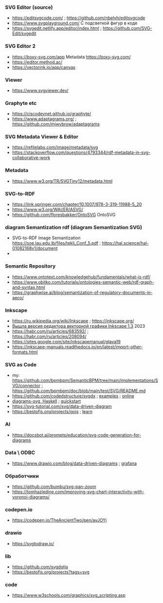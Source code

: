 ### SVG Editor (source)
- https://editsvgcode.com/ ; https://github.com/nbelyh/editsvgcode
- https://www.svgplayground.com/ С подсветкой фигур в коде
- https://svgedit.netlify.app/editor/index.html ; https://github.com/SVG-Edit/svgedit

### SVG Editor 2
- https://boxy-svg.com/app Metadata https://boxy-svg.com/
- https://editor.method.ac/
- https://vectorink.io/app/canvas

### Viewer
- https://www.svgviewer.dev/
    
### Graphyte etc
- https://ciscodevnet.github.io/graphyte/
- https://www.adaptagrams.org/ ; https://github.com/mjwybrow/adaptagrams
  
### SVG Metadata Viewer & Editor
- https://refilelabs.com/image/metadata/svg
- https://stackoverflow.com/questions/4793344/rdf-metadata-in-svg-collaborative-work

### Metadata
- https://www.w3.org/TR/SVGTiny12/metadata.html

### SVG-to-RDF
- https://link.springer.com/chapter/10.1007/978-3-319-11988-5_20
- https://www.w3.org/WAI/ER/ASVG/
- https://github.com/floresbakker/OntoSVG OntoSVG

### diagram Semantization rdf (diagram Semantization SVG)
- SVG-to-RDF Image Semantization https://soe.lau.edu.lb/files/tekli_Conf_5.pdf ; https://hal.science/hal-01082168v1/document
- 
### Semantic Repository 
- https://www.ontotext.com/knowledgehub/fundamentals/what-is-rdf/
- https://www.obitko.com/tutorials/ontologies-semantic-web/rdf-graph-and-syntax.html
- https://graphwise.ai/blog/semantization-of-regulatory-documents-in-aeco/

 ### Inkscape
 - https://ru.wikipedia.org/wiki/Inkscape ; https://inkscape.org/
 - [Вышла версия редактора векторной графики Inkscape 1.3](https://habr.com/ru/news/749994/) 2023
 - https://habr.com/ru/articles/683592/ ; https://habr.com/ru/articles/208094/
 - https://sites.google.com/site/inkscapemanual/glava19
 - https://inkscape-manuals.readthedocs.io/en/latest/import-other-formats.html

### SVG as Code 
- my: https://github.com/bpmbpm/SemanticBPM/tree/main/implementations/SVG/connector ; https://github.com/bpmbpm/doc/blob/main/test/SVG/README.md
- https://github.com/codedstructure/svgdx ; [examples](https://github.com/codedstructure/svgdx/blob/main/examples/README.md) ; [online](https://svgdx.net/)
- [diagrams-svg, Haskell](https://github.com/diagrams/diagrams-svg) ; [quickstart](https://archives.haskell.org/projects.haskell.org/diagrams/doc/quickstart.html)
- https://svg-tutorial.com/svg/data-driven-diagram
- https://bestofjs.org/projects/gojs ; [learn](https://gojs.net/latest/learn/)
  
### AI
- https://docsbot.ai/prompts/education/svg-code-generation-for-diagrams

### Data \ ODBC
- https://www.drawio.com/blog/data-driven-diagrams ; [grafana](https://play.grafana.org/d/7p7JkqWVz/panel-tests-canvas-examples?orgId=1&from=now-6h&to=now&timezone=utc)

### Обработчики
- https://github.com/bumbu/svg-pan-zoom
- https://tomhazledine.com/improving-svg-chart-interactivity-with-voronoi-diagrams/

### codepen.io
- https://codepen.io/TheAncientTwo/pen/avJOYj

### drawio
- https://svgtodraw.io/

### lib
- https://github.com/svgdotjs
- https://bestofjs.org/projects?tags=svg
### code
- https://www.w3schools.com/graphics/svg_scripting.asp

